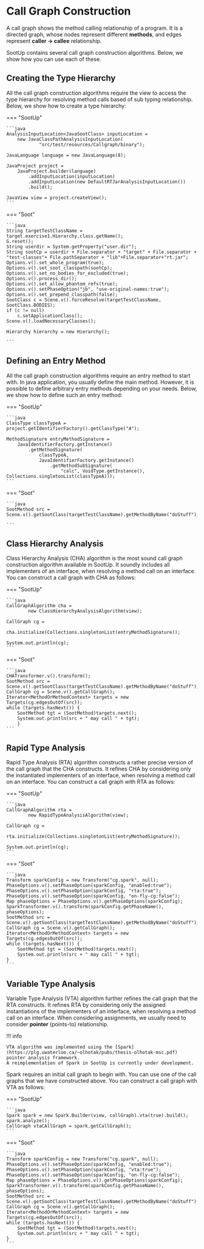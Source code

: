 # Call Graph Construction
A call graph shows the method calling relationship of a program. It is a directed graph, whose nodes represent different **methods**, and edges represent **caller -> callee** relationship.

SootUp contains several call graph construction algorithms. Below, we show how you can use each of these.

## Creating the Type Hierarchy
All the call graph construction algorithms require the view to access the type hierarchy for resolving method calls based of sub typing relationship.
Below, we show how to create a type hierarchy:

=== "SootUp"

    ```java
    AnalysisInputLocation<JavaSootClass> inputLocation =
        new JavaClassPathAnalysisInputLocation(
                "src/test/resources/Callgraph/binary");

    JavaLanguage language = new JavaLanguage(8);

    JavaProject project =
        JavaProject.builder(language)
            .addInputLocation(inputLocation)
            .addInputLocation(new DefaultRTJarAnalysisInputLocation())
            .build();

    JavaView view = project.createView();
    ```
    
=== "Soot"

    ```java
    String targetTestClassName = target.exercise1.Hierarchy.class.getName();
    G.reset();
    String userdir = System.getProperty("user.dir");
    String sootCp = userdir + File.separator + "target" + File.separator + "test-classes"+ File.pathSeparator + "lib"+File.separator+"rt.jar";
    Options.v().set_whole_program(true);
    Options.v().set_soot_classpath(sootCp);
    Options.v().set_no_bodies_for_excluded(true);
    Options.v().process_dir();
    Options.v().set_allow_phantom_refs(true);
    Options.v().setPhaseOption("jb", "use-original-names:true");
    Options.v().set_prepend_classpath(false);
    SootClass c = Scene.v().forceResolve(targetTestClassName, SootClass.BODIES);
    if (c != null)
	    c.setApplicationClass();
    Scene.v().loadNecessaryClasses();

    Hierarchy hierarchy = new Hierarchy();

    ```

## Defining an Entry Method
All the call graph construction algorithms require an entry method to start with. In java application, you usually define the main method. However, it is possible to define arbitrary entry methods depending on your needs. Below, we show how to define such an entry method:

=== "SootUp"

    ```java
    ClassType classTypeA = project.getIdentifierFactory().getClassType("A");

    MethodSignature entryMethodSignature =
        JavaIdentifierFactory.getInstance()
            .getMethodSignature(
                classTypeA,
                JavaIdentifierFactory.getInstance()
                    .getMethodSubSignature(
                        "calc", VoidType.getInstance(), Collections.singletonList(classTypeA)));    
    ```
    
=== "Soot"

    ```java
    SootMethod src = Scene.v().getSootClass(targetTestClassName).getMethodByName("doStuff");     
   
    ```

## Class Hierarchy Analysis
Class Hierarchy Analysis (CHA) algorithm is the most sound call graph construction algorithm available in SootUp. It soundly includes all implementers of an interface, when resolving a method call on an interface.
You can construct a call graph with CHA as follows:

=== "SootUp"

    ```java
    CallGraphAlgorithm cha = 
            new ClassHierarchyAnalysisAlgorithm(view);
    
    CallGraph cg = 
            cha.initialize(Collections.singletonList(entryMethodSignature));

    System.out.println(cg);
    ```
    
=== "Soot"

    ```java
    CHATransformer.v().transform();
    SootMethod src = Scene.v().getSootClass(targetTestClassName).getMethodByName("doStuff");
    CallGraph cg = Scene.v().getCallGraph();
    Iterator<MethodOrMethodContext> targets = new Targets(cg.edgesOutOf(src));
    while (targets.hasNext()) {
	    SootMethod tgt = (SootMethod)targets.next();
	    System.out.println(src + " may call " + tgt);
	    }
    ```

## Rapid Type Analysis
Rapid Type Analysis (RTA) algorithm constructs a rather precise version of the call graph that the CHA constructs. It refines CHA by considering only the instantiated implementers of an interface, when resolving a method call on an interface.
You can construct a call graph with RTA as follows:

=== "SootUp"

    ```java
    CallGraphAlgorithm rta = 
            new RapidTypeAnalysisAlgorithm(view);
    
    CallGraph cg = 
            rta.initialize(Collections.singletonList(entryMethodSignature));

    System.out.println(cg);
    ```
    
=== "Soot"

    ```java
    Transform sparkConfig = new Transform("cg.spark", null);
    PhaseOptions.v().setPhaseOption(sparkConfig, "enabled:true");
    PhaseOptions.v().setPhaseOption(sparkConfig, "rta:true");
    PhaseOptions.v().setPhaseOption(sparkConfig, "on-fly-cg:false");
    Map phaseOptions = PhaseOptions.v().getPhaseOptions(sparkConfig);
    SparkTransformer.v().transform(sparkConfig.getPhaseName(), phaseOptions);
    SootMethod src = Scene.v().getSootClass(targetTestClassName).getMethodByName("doStuff");
    CallGraph cg = Scene.v().getCallGraph();
    Iterator<MethodOrMethodContext> targets = new Targets(cg.edgesOutOf(src));
    while (targets.hasNext()) {
	    SootMethod tgt = (SootMethod)targets.next();
        System.out.println(src + " may call " + tgt);
    }  
    ```

## Variable Type Analysis
Variable Type Analysis (VTA) algorithm further refines the call graph that the RTA constructs. It refines RTA by considering only the assigned instantiations of the implementers of an interface, when resolving a method call on an interface.
When considering assignments, we usually need to consider **pointer** (points-to) relationship.

!!! info

    VTA algorithm was implemented using the [Spark](https://plg.uwaterloo.ca/~olhotak/pubs/thesis-olhotak-msc.pdf) pointer analysis framework.
    A reimplementation of Spark in SootUp is currently under development.

Spark requires an initial call graph to begin with. You can use one of the call graphs that we have constructed above. You can construct a call graph with VTA as follows:

=== "SootUp"

    ```java
    Spark spark = new Spark.Builder(view, callGraph).vta(true).build();
    spark.analyze();
    CallGraph vtaCAllGraph = spark.getCallGraph();
    ```
    
=== "Soot"

    ```java
    Transform sparkConfig = new Transform("cg.spark", null);
    PhaseOptions.v().setPhaseOption(sparkConfig, "enabled:true");
    PhaseOptions.v().setPhaseOption(sparkConfig, "vta:true");
    PhaseOptions.v().setPhaseOption(sparkConfig, "on-fly-cg:false");
    Map phaseOptions = PhaseOptions.v().getPhaseOptions(sparkConfig);
    SparkTransformer.v().transform(sparkConfig.getPhaseName(), phaseOptions);
    SootMethod src = Scene.v().getSootClass(targetTestClassName).getMethodByName("doStuff");
    CallGraph cg = Scene.v().getCallGraph();
    Iterator<MethodOrMethodContext> targets = new Targets(cg.edgesOutOf(src));
    while (targets.hasNext()) {
	    SootMethod tgt = (SootMethod)targets.next();
        System.out.println(src + " may call " + tgt);
    }    
    ```

